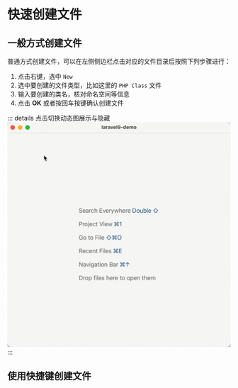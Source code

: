 # 快速创建文件

## 一般方式创建文件

普通方式创建文件，可以在左侧侧边栏点击对应的文件目录后按照下列步骤进行：

1. 点击右键，选中 `New`
2. 选中要创建的文件类型，比如这里的 `PHP Class` 文件
3. 输入要创建的类名，核对命名空间等信息
4. 点击 **OK** 或者按回车按键确认创建文件

::: details 点击切换动态图展示与隐藏
![](./images/create-new-files-quickly/create-new-files-normal.gif)
:::

## 使用快捷键创建文件



